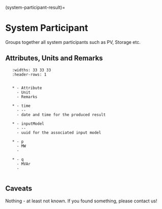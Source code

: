 (system-participant-result)=

# System Participant

Groups together all system participants such as PV, Storage etc.

## Attributes, Units and Remarks

```{list-table}
   :widths: 33 33 33
   :header-rows: 1


   * - Attribute
     - Unit
     - Remarks

   * - time
     - --
     - date and time for the produced result

   * - inputModel
     - --
     - uuid for the associated input model

   * - p
     - MW
     -

   * - q
     - MVAr
     -


```

## Caveats

Nothing - at least not known.
If you found something, please contact us!
